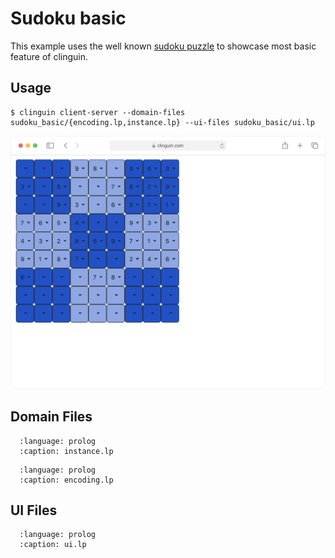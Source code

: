 # Sudoku basic

This example uses the well known [sudoku puzzle](https://en.wikipedia.org/wiki/Sudoku) to showcase most basic feature of clinguin.


## Usage

```console
$ clinguin client-server --domain-files sudoku_basic/{encoding.lp,instance.lp} --ui-files sudoku_basic/ui.lp
```



<img src="https://github.com/potassco/clinguin/blob/master/examples/angular/sudoku_basic/ui.gif?raw=true">

## Domain Files

```{literalinclude} ../../../examples/angular/sudoku_basic/instance.lp
  :language: prolog
  :caption: instance.lp
```
```{literalinclude} ../../../examples/angular/sudoku_basic/encoding.lp
  :language: prolog
  :caption: encoding.lp
```

## UI Files

```{literalinclude} ../../../examples/angular/sudoku_basic/ui.lp
  :language: prolog
  :caption: ui.lp
```


